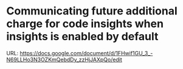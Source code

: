 # Communicating future additional charge for code insights when insights is enabled by default

URL: https://docs.google.com/document/d/1FHwif1GU_3_-N69LLHo3N3OZKmQebdDy_zzHjJAXpQo/edit
